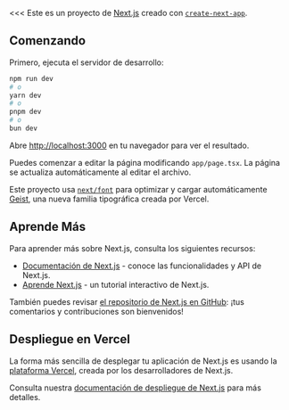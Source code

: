 <<<
Este es un proyecto de [Next.js](https://nextjs.org) creado con [`create-next-app`](https://nextjs.org/docs/app/api-reference/cli/create-next-app).

## Comenzando

Primero, ejecuta el servidor de desarrollo:

```bash
npm run dev
# o
yarn dev
# o
pnpm dev
# o
bun dev
```

Abre [http://localhost:3000](http://localhost:3000) en tu navegador para ver el resultado.

Puedes comenzar a editar la página modificando `app/page.tsx`. La página se actualiza automáticamente al editar el archivo.

Este proyecto usa [`next/font`](https://nextjs.org/docs/app/building-your-application/optimizing/fonts) para optimizar y cargar automáticamente [Geist](https://vercel.com/font), una nueva familia tipográfica creada por Vercel.

## Aprende Más

Para aprender más sobre Next.js, consulta los siguientes recursos:

- [Documentación de Next.js](https://nextjs.org/docs) - conoce las funcionalidades y API de Next.js.
- [Aprende Next.js](https://nextjs.org/learn) - un tutorial interactivo de Next.js.

También puedes revisar [el repositorio de Next.js en GitHub](https://github.com/vercel/next.js): ¡tus comentarios y contribuciones son bienvenidos!

## Despliegue en Vercel

La forma más sencilla de desplegar tu aplicación de Next.js es usando la [plataforma Vercel](https://vercel.com/new?utm_medium=default-template&filter=next.js&utm_source=create-next-app&utm_campaign=create-next-app-readme), creada por los desarrolladores de Next.js.

Consulta nuestra [documentación de despliegue de Next.js](https://nextjs.org/docs/app/building-your-application/deploying) para más detalles.
>>>
